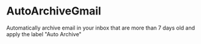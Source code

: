 # AutoArchiveGmail
Automatically archive email in your inbox that are more than 7 days old and apply the label "Auto Archive"

